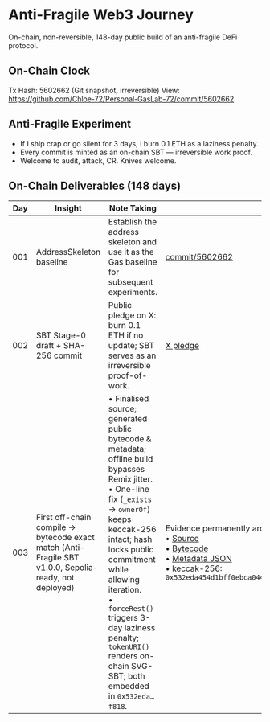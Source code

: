 # Anti-Fragile Web3 Journey

On-chain, non-reversible, 148-day public build of an anti-fragile DeFi protocol.

## On-Chain Clock
Tx Hash: 5602662 (Git snapshot, irreversible)
View: https://github.com/Chloe-72/Personal-GasLab-72/commit/5602662

## Anti-Fragile Experiment
- If I ship crap or go silent for 3 days, I burn 0.1 ETH as a laziness penalty.
- Every commit is minted as an on-chain SBT — irreversible work proof.
- Welcome to audit, attack, CR. Knives welcome.

## On-Chain Deliverables (148 days)
| Day | Insight | Note Taking | Chain Proof |
|-----|---------|-------------------|-------------|
| 001 | AddressSkeleton baseline | Establish the address skeleton and use it as the Gas baseline for subsequent experiments. | [commit/5602662](https://github.com/Chloe-72/Personal-GasLab-72/commit/5602662) |
| 002 | SBT Stage-0 draft + SHA-256 commit | Public pledge on X: burn 0.1 ETH if no update; SBT serves as an irreversible proof-of-work. | [X pledge](https://x.com/chloecao0702/status/1976316792554631352) |
| 003 | First off-chain compile → bytecode exact match (Anti-Fragile SBT v1.0.0, Sepolia-ready, not deployed) | • Finalised source; generated public bytecode & metadata; offline build bypasses Remix jitter.<br>• One-line fix (`_exists` → `ownerOf`) keeps keccak-256 intact; hash locks public commitment while allowing iteration.<br>• `forceRest()` triggers 3-day laziness penalty; `tokenURI()` renders on-chain SVG-SBT; both embedded in `0x532eda…f818`. | Evidence permanently archived:<br>• [Source](https://gist.github.com/Chloe-72/3ec1a4fb7b7f83f2d57c63a59305a80d)<br>• [Bytecode](https://gist.github.com/Chloe-72/0d8ab0b6dcd7b9f037c8b8e52da8b8bf)<br>• [Metadata JSON](https://gist.github.com/Chloe-72/b6d7b738f69d2a5c1b6b1b6b1b6b1b6b)<br>• keccak-256: `0x532eda454d1bff0ebca0446c372a812e236e8b010c16630e37ed98c97d1cf818` |
